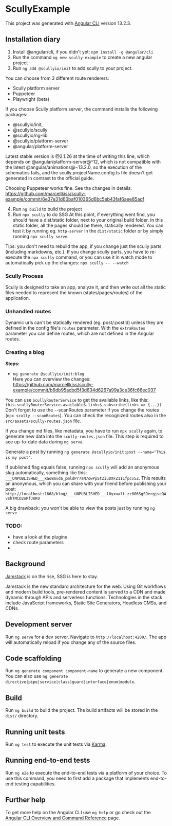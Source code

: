 # ScullyExample

This project was generated with [Angular CLI](https://github.com/angular/angular-cli) version 13.2.3.

## Installation diary

1.  Install @angular/cli, if you didn't yet: `npm install -g @angular/cli`
2.  Run the command `ng new scully-example` to create a new angular project
3.  Run `ng add @scullyio/init` to add scully to your project.

You can choose from 3 different route renderers:

- Scully platform server
- Puppeteer
- Playwright (beta)

If you choose Scully platform server, the command installs the following packages:

- @scullyio/init,
- @scullyio/scully
- @scullyio/ng-lib
- @scullyio/platform-server
- @angular/platform-server

Latest stable version is @2.1.26 at the time of writing this line, which depends on @angular/platform-server@^12, which is not compatible with the latest @angular/animations@~13.2.0, so the execution of the schematics fails, and the scully.projectName.config.ts file doesn't get generated in contrast to the official guide.

Choosing Puppeteer works fine. See tha changes in details:  
https://github.com/marcellkiss/scully-example/commit/6e37e31d60baf010365d6bc5eb43faf6aee85adf

4. Run `ng build` to build the project
5. Run `npx scully` to do SSG
   At this point, if everything went find, you should have a dist/static folder, next to your original build folder.
   In this static folder, all the pages should be there, statically rendered. You can test it by running eg. `http-server` in the `dist/static` folder or by simply running `npx scully serve`.

Tips:
you don't need to rebuild the app, if you change just the scully parts (including markdowns, etc.). If you change scully parts, you have to re-execute the `npx scully` command, or you can use it in watch mode to automatically pick up the changes: `npx scully -- --watch`

### Scully Process

Scully is designed to take an app, analyze it, and then write out all the static files needed to represent the known (states/pages/routes) of the application.

### Unhandled routes

Dynamic urls can't be statically rendered (eg. post/:postId) unless they are defined in the config file's `routes` parameter.
With the `extraRoutes` parameter you can define routes, which are not defined in the Angular routes.

### Creating a blog

**Steps:**

- `ng generate @scullyio/init:blog`  
  Here you can overview the changes:  
  https://github.com/marcellkiss/scully-example/commit/b6db95acbd5f3d634d6267a99a3ce36fc66ec037

You can use `ScullyRouterService` to get the available links, like this: `this.scullyRouterService.available$.links$.subscribe(links => {...})`  
Don't forget to use the --scanRoutes parameter if you change the routes (`npx scully --scanRoutes`). You can check the recognized routes also in the `src/assets/scully-routes.json` file.

If you change md files, like metadata, you have to run `npx scully` again, to generate new data into the `scully-routes.json` file.
This step is required to see up-to-date data during `ng serve`.

Generate a post by running `ng generate @scullyio/init:post --name="This is my post"`.

If published flag equals false, running `npx scully` will add an anonymous slug automatically, something like this: `___UNPUBLISHED___kao8mvda_pmldPr7aN7owPpStZiuDXFZ1ILfpcv5Z`. This results an anonymous, which you can share with your friend before publishing your post:  
`http://localhost:1668/blog/___UNPUBLISHED___l0yxualt_zz806SgS9ergjseQAvshTMCD2oRfJnKO`

A big drawback: you won't be able to view the posts just by running `ng serve`

### TODO:

- have a look at the plugins
- check route parameters
-

## Background

[Jamstack](https://jamstack.org/) is on the rise, SSG is here to stay.

Jamstack is the new standard architecture for the web. Using Git workflows and modern build tools, pre-rendered content is served to a CDN and made dynamic through APIs and serverless functions. Technologies in the stack include JavaScript frameworks, Static Site Generators, Headless CMSs, and CDNs.

## Development server

Run `ng serve` for a dev server. Navigate to `http://localhost:4200/`. The app will automatically reload if you change any of the source files.

## Code scaffolding

Run `ng generate component component-name` to generate a new component. You can also use `ng generate directive|pipe|service|class|guard|interface|enum|module`.

## Build

Run `ng build` to build the project. The build artifacts will be stored in the `dist/` directory.

## Running unit tests

Run `ng test` to execute the unit tests via [Karma](https://karma-runner.github.io).

## Running end-to-end tests

Run `ng e2e` to execute the end-to-end tests via a platform of your choice. To use this command, you need to first add a package that implements end-to-end testing capabilities.

## Further help

To get more help on the Angular CLI use `ng help` or go check out the [Angular CLI Overview and Command Reference](https://angular.io/cli) page.
